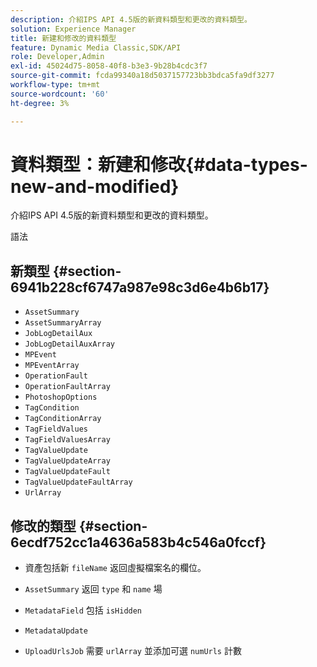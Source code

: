 ```yaml
---
description: 介紹IPS API 4.5版的新資料類型和更改的資料類型。
solution: Experience Manager
title: 新建和修改的資料類型
feature: Dynamic Media Classic,SDK/API
role: Developer,Admin
exl-id: 45024d75-8058-40f8-b3e3-9b28b4cdc3f7
source-git-commit: fcda99340a18d5037157723bb3bdca5fa9df3277
workflow-type: tm+mt
source-wordcount: '60'
ht-degree: 3%

---
```


# 資料類型：新建和修改{#data-types-new-and-modified}

介紹IPS API 4.5版的新資料類型和更改的資料類型。

語法

## 新類型 {#section-6941b228cf6747a987e98c3d6e4b6b17}

* `AssetSummary`
* `AssetSummaryArray`
* `JobLogDetailAux`
* `JobLogDetailAuxArray`
* `MPEvent`
* `MPEventArray`
* `OperationFault`
* `OperationFaultArray`
* `PhotoshopOptions`
* `TagCondition`
* `TagConditionArray`
* `TagFieldValues`
* `TagFieldValuesArray`
* `TagValueUpdate`
* `TagValueUpdateArray`
* `TagValueUpdateFault`
* `TagValueUpdateFaultArray`
* `UrlArray`

## 修改的類型 {#section-6ecdf752cc1a4636a583b4c546a0fccf}

* 資產包括新 `fileName` 返回虛擬檔案名的欄位。
* `AssetSummary` 返回 `type` 和 `name` 場

* `MetadataField` 包括 `isHidden`

* `MetadataUpdate`
* `UploadUrlsJob` 需要 `urlArray` 並添加可選 `numUrls` 計數
